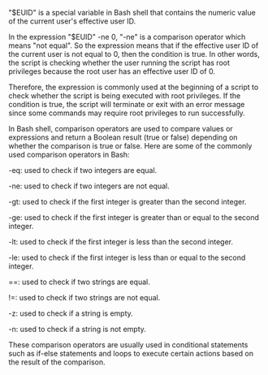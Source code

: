 "$EUID" is a special variable in Bash shell that contains the numeric value of the current user's effective user ID.

In the expression "$EUID" -ne 0, "-ne" is a comparison operator which means "not equal". So the expression means that if the effective user ID of the current user is not equal to 0, then the condition is true. In other words, the script is checking whether the user running the script has root privileges because the root user has an effective user ID of 0.

Therefore, the expression is commonly used at the beginning of a script to check whether the script is being executed with root privileges. If the condition is true, the script will terminate or exit with an error message since some commands may require root privileges to run successfully.

In Bash shell, comparison operators are used to compare values or expressions and return a Boolean result (true or false) depending on whether the comparison is true or false. Here are some of the commonly used comparison operators in Bash:

-eq: used to check if two integers are equal.

-ne: used to check if two integers are not equal.

-gt: used to check if the first integer is greater than the second integer.

-ge: used to check if the first integer is greater than or equal to the second integer.

-lt: used to check if the first integer is less than the second integer.

-le: used to check if the first integer is less than or equal to the second integer.

==: used to check if two strings are equal.

!=: used to check if two strings are not equal.

-z: used to check if a string is empty.

-n: used to check if a string is not empty.


These comparison operators are usually used in conditional statements such as if-else statements and loops to execute certain actions based on the result of the comparison.
